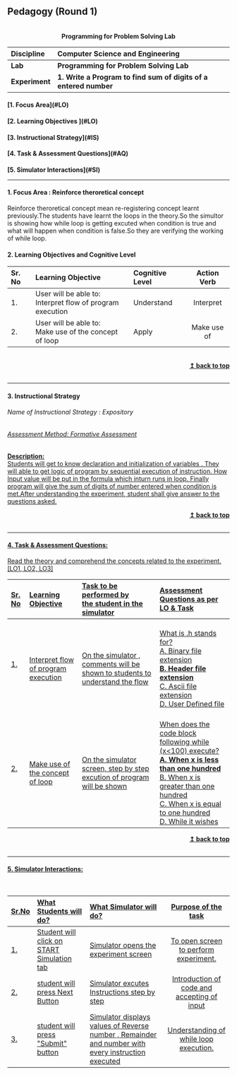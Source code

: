 ## Pedagogy (Round 1)
<p align="center">
<br>
<b> Programming for Problem Solving Lab  <a name="top"></a></b><br>
</p>

<b>Discipline | <b>Computer Science and Engineering
:--|:--|
<b> Lab </b>| <b> Programming for Problem Solving Lab </b>
<b> Experiment</b>|     <b> 1. Write a Program to find sum of digits of a entered number


<h4> [1. Focus Area](#LO)
<h4> [2. Learning Objectives ](#LO)
<h4> [3. Instructional Strategy](#IS)
<h4> [4. Task & Assessment Questions](#AQ)
<h4> [5. Simulator Interactions](#SI)
<hr>

<a name="LO"></a></b>
#### 1. Focus Area : Reinforce theroretical concept
Reinforce theroretical concept mean re-registering concept learnt previously.The students have learnt the loops in the theory.So the simultor is showing how while loop is getting excuted when condition is true and what will happen when condition is false.So they are verifying the working of while loop.
#### 2. Learning Objectives and Cognitive Level


Sr. No |	Learning Objective	| Cognitive Level | Action Verb
:--|:--|:--|:-:
1.| User will be able to: <br>Interpret flow  of program execution <br> | Understand | Interpret
2.| User will be able to: <br>Make use of the concept of loop  <br>| Apply | Make use of
<br/>
<div align="right">
    <b><a href="#top">↥ back to top</a></b>
</div>
<br/>
<hr>

<a name="IS"></a>
#### 3. Instructional Strategy
###### Name of Instructional Strategy  : Expository    <u> 
###### Assessment Method: Formative Assessment


<u> <b>Description: </b></u>
<br>
Students will get to know declaration and initialization of variables . They will able to get  logic of program by sequential execution of instruction. How Input value will be put in the formula which inturn runs in loop. Finally program will give the sum of digits of number entered when condition is met.After understanding  the experiment, student shall give answer to the questions asked.
<br/>
<div align="right">
    <b><a href="#top">↥ back to top</a></b>
</div>
<br/>
<hr>

<a name="AQ"></a>
#### 4. Task & Assessment Questions:

Read the theory and comprehend the concepts related to the experiment. [LO1, LO2, LO3]
<br>

Sr. No |	Learning Objective	| Task to be performed by <br> the student  in the simulator | Assessment Questions as per LO & Task
:--|:--|:--|:-
1.|<br>Interpret flow  of program execution| <br> On the simulator , comments will be shown to students to understand the flow  |<br> What is .h stands for? <br>A. Binary file extension<br> <b>B. Header file extension</b> <br> C. Ascii file  extension<br> D. User Defined file | <br>
2.|<br> Make use of the concept of loop | <br>On the simulator screen, step by step excution of program will be shown| <br> When does the code block following while (x<100) execute?<br> <b>A. When x is less than one hundred</b> <br> B. When x is greater than one hundred<br>  C. When x is equal to one hundred<br>  D. While it wishes |<br> 

<div align="right">
    <b><a href="#top">↥ back to top</a></b>
</div> 
<br/>
<hr>

<a name="SI"></a>

#### 5. Simulator Interactions:
<br>

Sr.No | What Students will do? |	What Simulator will do?	| Purpose of the task
:--|:--|:--|:--:
1.| Student will click on START Simulation tab <br> | Simulator opens the experiment screen <br> | To open screen to perform experiment.
2.| student will press Next Button <br> | Simulator excutes Instructions step by step <br> | Introduction of code and accepting of input
3.| student will press "Submit" button <br> | Simulator displays values of Reverse number , Remainder and number with every instruction executed<br> | Understanding of while loop execution.

